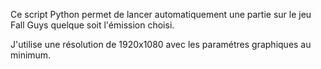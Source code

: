 Ce script Python permet de lancer automatiquement une partie sur le jeu Fall Guys quelque soit l'émission choisi.

J'utilise une résolution de 1920x1080 avec les paramétres graphiques au minimum.
